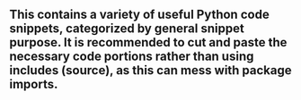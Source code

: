## This contains a variety of useful Python code snippets, categorized by general snippet purpose. It is recommended to cut and paste the necessary code portions rather than using includes (source), as this can mess with package imports.


